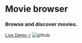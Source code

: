 # Movie browser
### Browse and discover movies.

[Live Demo ⚡️](https://lumiere-9302d.web.app)
![github](https://user-images.githubusercontent.com/57948152/160445119-7fdf7188-7fd1-4149-a752-96f2800d654d.png)
